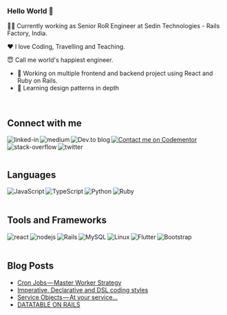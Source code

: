 ### Hello World 👋

👨‍💻 Currently working as Senior RoR Engineer at Sedin Technologies - Rails Factory, India.

❤️ I love Coding, Travelling and Teaching.

😇 Call me world's happiest engineer.

- 🔭 Working on multiple frontend and backend project using React and Ruby on Rails.
- 🌱 Learning design patterns in depth
<br>

## Connect with me

[![Contact me on Codementor](https://www.codementor.io/m-badges/sameerkumar308/im-a-cm-b.svg)](https://www.codementor.io/@sameerkumar308?refer=badge)
[<img align="left" alt="linked-in" src="https://img.shields.io/badge/linkedin-%230077B5.svg?&style=for-the-badge&logo=linkedin&logoColor=white" />](https://www.linkedin.com/in/sameerkumar1612/)
[<img align="left" alt="medium" src="https://img.shields.io/badge/medium-%2312100E.svg?&style=for-the-badge&logo=medium&logoColor=white" />](https://sameer-kumar-1612.medium.com/)
[<img align="left" alt="Dev.to blog" src="https://img.shields.io/badge/dev.to-0A0A0A?style=for-the-badge&logo=dev.to&logoColor=white" />](https://dev.to/sameer1612)
[<img align="left" alt="stack-overflow" src="https://img.shields.io/badge/stack%20overflow-FE7A16?logo=stack-overflow&logoColor=white&style=for-the-badge" />](https://stackoverflow.com/users/9677305/sameer-kumar?tab=profile)
[<img align="left" alt="twitter" src="https://img.shields.io/badge/twitter-%231DA1F2.svg?&style=for-the-badge&logo=twitter&logoColor=white" />](https://twitter.com/SameerK13390717)

<br>

## Languages
<img align="left" alt="JavaScript" src="https://img.shields.io/badge/javascript-%23323330.svg?style=for-the-badge&logo=javascript&logoColor=%23F7DF1E"/>
<img align="left" alt="TypeScript" src="https://img.shields.io/badge/typescript-%23007ACC.svg?style=for-the-badge&logo=typescript&logoColor=white"/>
<img align="left" alt="Python" src="https://img.shields.io/badge/python-%2314354C.svg?style=for-the-badge&logo=python&logoColor=white"/>
<img align="left" alt="Ruby" src="https://img.shields.io/badge/ruby-%23CC342D.svg?style=for-the-badge&logo=ruby&logoColor=white"/>

<br>
<br>

## Tools and Frameworks
<img align="left" alt="react" src="https://img.shields.io/badge/react%20-%2320232a.svg?&style=for-the-badge&logo=react&logoColor=%2361DAFB" />
<img align="left" alt="nodejs" src="https://img.shields.io/badge/node.js%20-%2343853D.svg?&style=for-the-badge&logo=node.js&logoColor=white" />
<img align="left" alt="Rails" src="https://img.shields.io/badge/rails-%23CC0000.svg?style=for-the-badge&logo=ruby-on-rails&logoColor=white"/>
<img align="left" alt="MySQL" src="https://img.shields.io/badge/mysql-%2300f.svg?style=for-the-badge&logo=mysql&logoColor=white"/>
<img align="left" alt="Linux" src="https://img.shields.io/badge/Linux-FCC624?style=for-the-badge&logo=linux&logoColor=black">
<img align="left" alt="Flutter" src="https://img.shields.io/badge/Flutter-%2302569B.svg?style=for-the-badge&logo=Flutter&logoColor=white" />
<img align="left" alt="Bootstrap" src="https://img.shields.io/badge/bootstrap-%23563D7C.svg?style=for-the-badge&logo=bootstrap&logoColor=white"/>
<br>
<br>

## Blog Posts
<!-- BLOG-POST-LIST:START -->
- [Cron Jobs — Master Worker Strategy](https://sameer-kumar-1612.medium.com/cron-jobs-master-worker-strategy-af75430a3796?source=rss-67b148806abe------2)
- [Imperative, Declarative and DSL coding styles](https://sameer-kumar-1612.medium.com/imperative-declarative-and-dsl-coding-styles-89a50202896f?source=rss-67b148806abe------2)
- [Service Objects — At your service…](https://sameer-kumar-1612.medium.com/service-objects-at-your-service-e3d9c2527c33?source=rss-67b148806abe------2)
- [DATATABLE ON RAILS](https://sameer-kumar-1612.medium.com/datatable-on-rails-e371fe5a747d?source=rss-67b148806abe------2)
<!-- BLOG-POST-LIST:END -->


